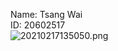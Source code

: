 Name: Tsang Wai  
ID: 20602517  
![20210217135050.png](https://i.loli.net/2021/02/17/5P2un3i8CmsUofd.png)